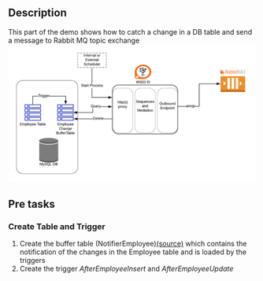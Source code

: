 ## Description
This part of the demo shows how to catch a change in a DB table and send a message to Rabbit MQ topic exchange
![EI Demo2](EIdemo2.png)

## Pre tasks
### Create Table and Trigger
1. Create the buffer table (NotifierEmployee)[(source)](createNotifierEmployee.sql) which contains the notification of the changes in the Employee table and is loaded by the triggers
2. Create the trigger *AfterEmployeeInsert* and *AfterEmployeeUpdate*

